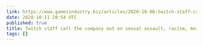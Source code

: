 ```yaml
---
link: https://www.gamesindustry.biz/articles/2020-10-08-twitch-staff-call-the-company-out-on-sexual-assault-racism-more
date: 2020-10-11 20:54 UTC
published: true
title: Twitch staff call the company out on sexual assault, racism, more | GamesIndustry.biz
tags: []
---
```



